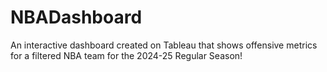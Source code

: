 # NBADashboard
An interactive dashboard created on Tableau that shows offensive metrics for a filtered NBA team for the 2024-25 Regular Season!
